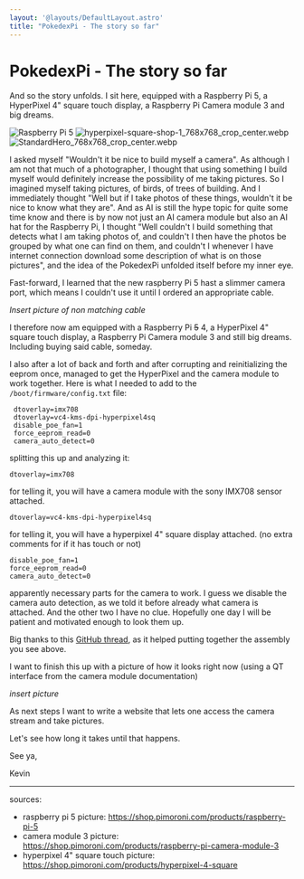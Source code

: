```yaml
---
layout: '@layouts/DefaultLayout.astro'
title: "PokedexPi - The story so far"
---
```


# PokedexPi - The story so far
And so the story unfolds. I sit here, equipped with a Raspberry Pi 5, a HyperPixel 4" square touch display, a Raspberry Pi Camera module 3 and big dreams. 

![Raspberry Pi 5](@assets/pokedexpi/PI_5_HERO_768x768_crop_center.webp)
![hyperpixel-square-shop-1_768x768_crop_center.webp](@assets/pokedexpi/hyperpixel-square-shop-1_768x768_crop_center.webp)
![StandardHero_768x768_crop_center.webp](@assets/pokedexpi/StandardHero_768x768_crop_center.webp)

I asked myself "Wouldn't it be nice to build myself a camera". As although I am not that much of a photographer, I thought that using something I build myself would definitely increase the possibility of me taking pictures. So I imagined myself taking pictures, of birds, of trees of building. And I immediately thought "Well but if I take photos of these things, wouldn't it be nice to know what they are". And as AI is still the hype topic for quite some time know and there is by now not just an AI camera module but also an AI hat for the Raspberry Pi, I thought "Well couldn't I build something that detects what I am taking photos of, and couldn't I then have the photos be grouped by what one can find on them, and couldn't I whenever I have internet connection download some description of what is on those pictures", and the idea of the PokedexPi unfolded itself before my inner eye. 

Fast-forward, I learned that the new raspberry Pi 5 hast a slimmer camera port, which means I couldn't use it until I ordered an appropriate cable. 

_Insert picture of non matching cable_

I therefore now am equipped with a Raspberry Pi ~~5~~ 4, a HyperPixel 4" square touch display, a Raspberry Pi Camera module 3 and still big dreams. Including buying said cable, someday. 

I also after a lot of back and forth and after corrupting and reinitializing the eeprom once, managed to get the HyperPixel and the camera module to work together. Here is what I needed to add to the `/boot/firmware/config.txt` file:

```
 dtoverlay=imx708
 dtoverlay=vc4-kms-dpi-hyperpixel4sq
 disable_poe_fan=1
 force_eeprom_read=0
 camera_auto_detect=0
 ```
splitting this up and analyzing it:
```
dtoverlay=imx708
```
for telling it, you will have a camera module with the sony IMX708 sensor attached. 
```
dtoverlay=vc4-kms-dpi-hyperpixel4sq
```
for telling it, you will have a hyperpixel 4" square display attached. (no extra comments for if it has touch or not)  
```
disable_poe_fan=1
force_eeprom_read=0
camera_auto_detect=0
```
apparently necessary parts for the camera to work. I guess we disable the camera auto detection, as we told it before already what camera is attached. And the other two I have no clue. Hopefully one day I will be patient and motivated enough to look them up. 

Big thanks to this [GitHub thread](https://github.com/pimoroni/hyperpixel4/issues/188), as it helped putting together the assembly you see above. 

I want to finish this up with a picture of how it looks right now (using a QT interface from the camera module documentation)

_insert picture_

As next steps I want to write a website that lets one access the camera stream and take pictures. 

Let's see how long it takes until that happens. 

See ya, 

Kevin
___

sources: 
- raspberry pi 5 picture: https://shop.pimoroni.com/products/raspberry-pi-5
- camera module 3 picture: https://shop.pimoroni.com/products/raspberry-pi-camera-module-3
- hyperpixel 4" square touch picture: https://shop.pimoroni.com/products/hyperpixel-4-square